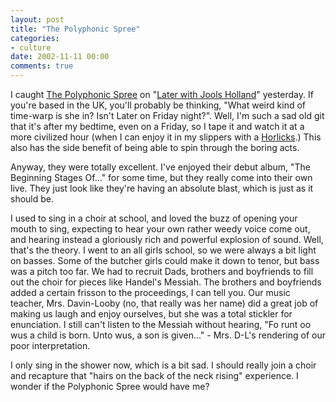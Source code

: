 ```yaml
---
layout: post
title: "The Polyphonic Spree"
categories:
- culture
date: 2002-11-11 00:00
comments: true
---
```


<p>I caught <a href="http://www.thepolyphonicspree.com/main.html">The Polyphonic Spree</a> on "<a href="http://www.bbc.co.uk/later/">Later with Jools Holland</a>" yesterday. If you're based in the UK, you'll probably be thinking, "What weird kind of time-warp is she in? Isn't Later on Friday night?". Well, I'm such a sad old git that it's after my bedtime, even on a Friday, so I tape it and watch it at a more civilized hour (when I can enjoy it in my slippers with a <a href="http://www.horlicks.com/global/flash/">Horlicks</a>.) This also has the side benefit of being able to spin through the boring acts.</p>

<p>Anyway, they were totally excellent. I've enjoyed their debut album, "The Beginning Stages Of..." for some time, but they really come into their own live. They just look like they're having an absolute blast, which is just as it should be.</p>

<p>I used to sing in a choir at school, and loved the buzz of opening your mouth to sing, expecting to hear your own rather weedy voice come out, and hearing instead a gloriously rich and powerful explosion of sound. Well, that's the theory. I went to an all girls school, so we were always a bit light on basses. Some of the butcher girls could make it down to tenor, but bass was a pitch too far. We had to recruit Dads, brothers and boyfriends to fill out the choir for pieces like Handel's Messiah. The brothers and boyfriends added a certain frisson to the proceedings, I can tell you. Our music teacher, Mrs. Davin-Looby (no, that really was her name) did a great job of making us laugh and enjoy ourselves, but she was a total stickler for enunciation. I still can't listen to the Messiah without hearing, "Fo runt oo wus a child is born. Unto wus, a son is given..." - Mrs. D-L's rendering of our poor interpretation.</p>

<p>I only sing in the shower now, which is a bit sad. I should really join a choir and recapture that "hairs on the back of the neck rising" experience. I wonder if the Polyphonic Spree would have me?</p>


